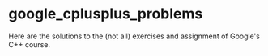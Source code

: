 # google_cplusplus_problems
Here are the solutions to the (not all) exercises and assignment of Google's C++ course.
